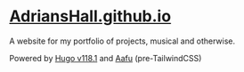 # [AdriansHall.github.io](http://AdriansHall.github.io)

A website for my portfolio of projects, musical and otherwise.

Powered by [Hugo v118.1] and [Aafu] (pre-TailwindCSS)

[Hugo v118.1]: https://github.com/gohugoio/hugo/releases/tag/v0.118.1
[Aafu]: https://github.com/darshanbaral/aafu/tree/9e832459980f519397d5bd498042c54b38fedc96
